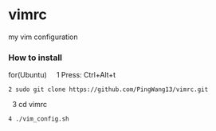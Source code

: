 vimrc
=====

my vim configuration
### How to install

for(Ubuntu)
    
    1 Press:   Ctrl+Alt+t
     
    2 sudo git clone https://github.com/PingWang13/vimrc.git   
    
    3 cd vimrc
    
    4 ./vim_config.sh
    

